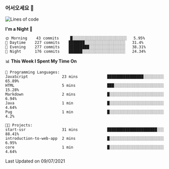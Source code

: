 ### 어서오세요 👋

<!--START_SECTION:waka-->
![Lines of code](https://img.shields.io/badge/From%20Hello%20World%20I%27ve%20Written-377300%20lines%20of%20code-blue)

**I'm a Night 🦉** 

```text
🌞 Morning    43 commits     █░░░░░░░░░░░░░░░░░░░░░░░░   5.95% 
🌆 Daytime    227 commits    ███████░░░░░░░░░░░░░░░░░░   31.4% 
🌃 Evening    277 commits    █████████░░░░░░░░░░░░░░░░   38.31% 
🌙 Night      176 commits    ██████░░░░░░░░░░░░░░░░░░░   24.34%

```


📊 **This Week I Spent My Time On** 

```text
💬 Programming Languages: 
JavaScript               23 mins             ████████████████░░░░░░░░░   65.89% 
HTML                     5 mins              ███░░░░░░░░░░░░░░░░░░░░░░   15.28% 
Markdown                 2 mins              █░░░░░░░░░░░░░░░░░░░░░░░░   6.94% 
Java                     1 min               █░░░░░░░░░░░░░░░░░░░░░░░░   4.64% 
Pug                      1 min               █░░░░░░░░░░░░░░░░░░░░░░░░   4.2%

🐱‍💻 Projects: 
start-ssr                31 mins             ██████████████████████░░░   88.41% 
introduction-to-web-app  2 mins              █░░░░░░░░░░░░░░░░░░░░░░░░   6.95% 
core                     1 min               █░░░░░░░░░░░░░░░░░░░░░░░░   4.64%

```


 Last Updated on 09/07/2021
<!--END_SECTION:waka-->
